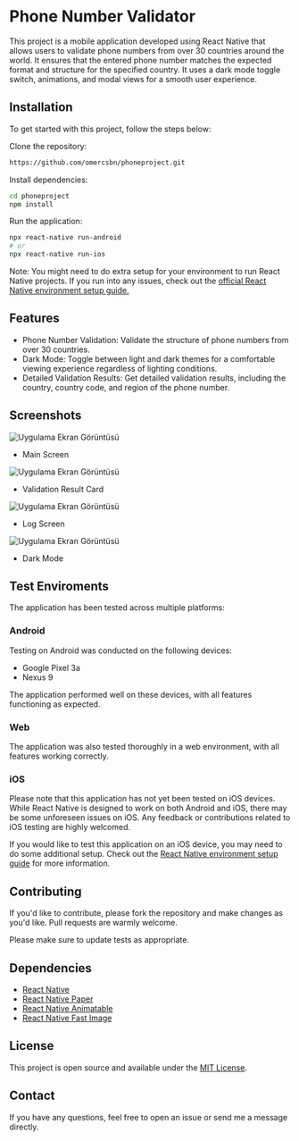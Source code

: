 # Phone Number Validator

This project is a mobile application developed using React Native that allows users to validate phone numbers from over 30 countries around the world. It ensures that the entered phone number matches the expected format and structure for the specified country. It uses a dark mode toggle switch, animations, and modal views for a smooth user experience.

## Installation

To get started with this project, follow the steps below:

Clone the repository:
```bash
https://github.com/omercsbn/phoneproject.git
```
Install dependencies:
```bash
cd phoneproject
npm install
```
Run the application:
```bash
npx react-native run-android
# or
npx react-native run-ios
```

Note: You might need to do extra setup for your environment to run React Native projects. If you run into any issues, check out the [official React Native environment setup guide.](https://reactnative.dev/docs/environment-setup)

## Features

- Phone Number Validation: Validate the structure of phone numbers from over 30 countries.
- Dark Mode: Toggle between light and dark themes for a comfortable viewing experience regardless of lighting conditions.
- Detailed Validation Results: Get detailed validation results, including the country, country code, and region of the phone number.

## Screenshots

![Uygulama Ekran Görüntüsü](https://i.ibb.co/qBTRFbp/resim-2023-05-30-200758307.png)
- Main Screen


![Uygulama Ekran Görüntüsü](https://i.ibb.co/vZKgkMk/resim-2023-05-30-201115512.png)

- Validation Result Card

![Uygulama Ekran Görüntüsü](https://i.ibb.co/SvJTgfC/resim-2023-05-30-201229042.png)
- Log Screen

![Uygulama Ekran Görüntüsü](https://i.ibb.co/B2q60v7/resim-2023-05-30-202452041.png)
- Dark Mode

## Test Enviroments

The application has been tested across multiple platforms:

### Android

Testing on Android was conducted on the following devices:

- Google Pixel 3a
- Nexus 9

The application performed well on these devices, with all features functioning as expected.

### Web
The application was also tested thoroughly in a web environment, with all features working correctly.

### iOS

Please note that this application has not yet been tested on iOS devices. While React Native is designed to work on both Android and iOS, there may be some unforeseen issues on iOS. Any feedback or contributions related to iOS testing are highly welcomed.

If you would like to test this application on an iOS device, you may need to do some additional setup. Check out the [React Native environment setup guide](https://reactnative.dev/docs/environment-setup) for more information.



## Contributing

If you'd like to contribute, please fork the repository and make changes as you'd like. Pull requests are warmly welcome.

Please make sure to update tests as appropriate.

## Dependencies
- [React Native](https://reactnative.dev/docs/getting-started)
- [React Native Paper](https://callstack.github.io/react-native-paper/)
- [React Native Animatable](https://github.com/oblador/react-native-animatable)
- [React Native Fast Image](https://github.com/DylanVann/react-native-fast-image)


## License

This project is open source and available under the [MIT License](https://choosealicense.com/licenses/mit/).


## Contact

If you have any questions, feel free to open an issue or send me a message directly.
